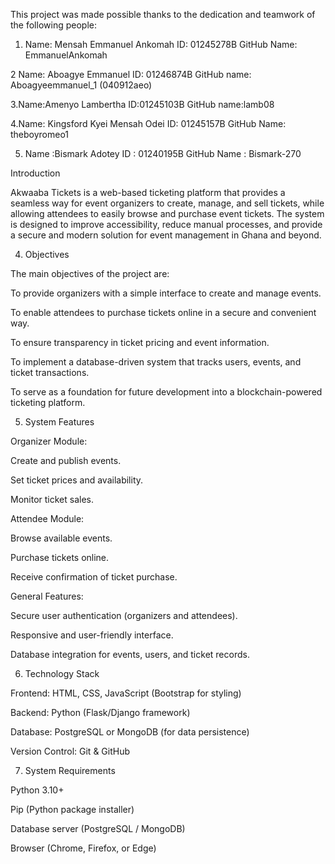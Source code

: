 This project was made possible thanks to the dedication and teamwork of the following people:
1. Name: Mensah Emmanuel Ankomah 
    ID: 01245278B
    GitHub Name: EmmanuelAnkomah

2  Name: Aboagye Emmanuel
    ID: 01246874B
    GitHub name: Aboagyeemmanuel_1 (040912aeo)

3.Name:Amenyo Lambertha 
    ID:01245103B
    GitHub name:lamb08

4.Name: Kingsford Kyei Mensah Odei
    ID: 01245157B
    GitHub Name: theboyromeo1

5. Name :Bismark Adotey 
     ID : 01240195B
     GitHub Name : Bismark-270

 Introduction

Akwaaba Tickets is a web-based ticketing platform that provides a seamless way for event organizers to create, manage, and sell tickets, while allowing attendees to easily browse and purchase event tickets. The system is designed to improve accessibility, reduce manual processes, and provide a secure and modern solution for event management in Ghana and beyond.

4. Objectives

The main objectives of the project are:

To provide organizers with a simple interface to create and manage events.

To enable attendees to purchase tickets online in a secure and convenient way.

To ensure transparency in ticket pricing and event information.

To implement a database-driven system that tracks users, events, and ticket transactions.

To serve as a foundation for future development into a blockchain-powered ticketing platform.

5. System Features

Organizer Module:

Create and publish events.

Set ticket prices and availability.

Monitor ticket sales.

Attendee Module:

Browse available events.

Purchase tickets online.

Receive confirmation of ticket purchase.

General Features:

Secure user authentication (organizers and attendees).

Responsive and user-friendly interface.

Database integration for events, users, and ticket records.

6. Technology Stack

Frontend: HTML, CSS, JavaScript (Bootstrap for styling)

Backend: Python (Flask/Django framework)

Database: PostgreSQL or MongoDB (for data persistence)

Version Control: Git & GitHub

7. System Requirements

Python 3.10+

Pip (Python package installer)

Database server (PostgreSQL / MongoDB)


Browser (Chrome, Firefox, or Edge)


